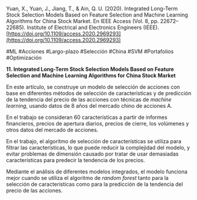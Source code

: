 Yuan, X., Yuan, J., Jiang, T., & Ain, Q. U. (2020). Integrated Long-Term Stock Selection Models Based on Feature Selection and Machine Learning Algorithms for China Stock Market. En IEEE Access (Vol. 8, pp. 22672–22685). Institute of Electrical and Electronics Engineers (IEEE). [https://doi.org/10.1109/access.2020.2969293](https://doi.org/10.1109/access.2020.2969293)           

#ML #Acciones #Largo-plazo #Selección  #China #SVM #Portafolios #Optimización 

**11. Integrated Long-Term Stock Selection Models Based on Feature Selection and Machine Learning Algorithms for China Stock Market**

En este artículo, se construye un modelo de selección de acciones con base en diferentes métodos de selección de características y de predicción de la tendencia del precio de las acciones con técnicas de _machine learning_, usando datos de 8 años del mercado chino de acciones A.

En el trabajo se consideran 60 características a partir de informes financieros, precios de apertura diarios, precios de cierre, los volúmenes y otros datos del mercado de acciones.

En el trabajo, el algoritmo de selección de características se utiliza para filtrar las características, lo que puede reducir la complejidad del modelo, y evitar problemas de dimensión causado por tratar de usar demasiadas características para predecir la tendencia de los precios.

Mediante el análisis de diferentes modelos integrados, el modelo funciona mejor cuando se utiliza el algoritmo de _random forest_ tanto para la selección de características como para la predicción de la tendencia del precio de las acciones.

